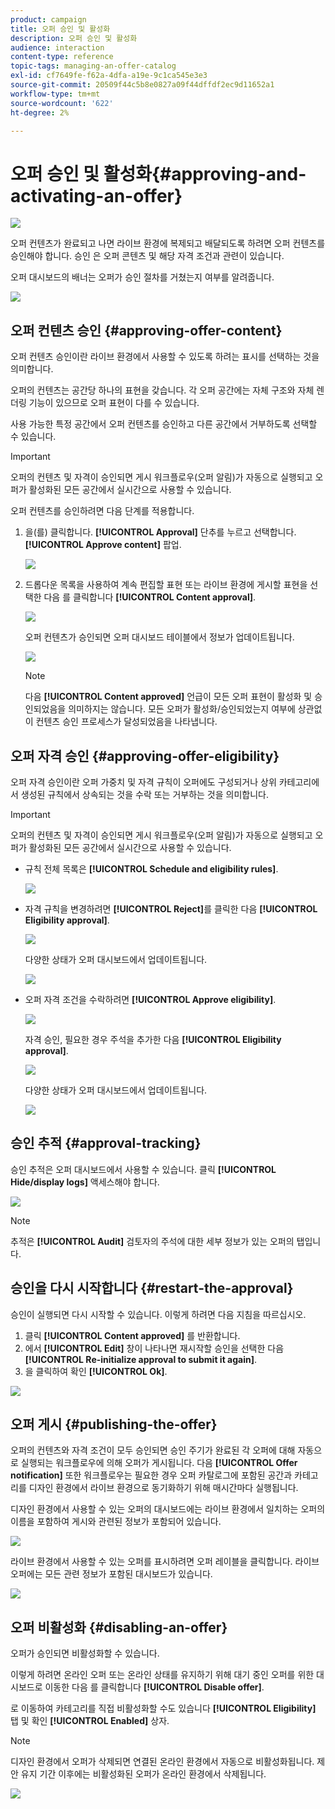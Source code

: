 ```yaml
---
product: campaign
title: 오퍼 승인 및 활성화
description: 오퍼 승인 및 활성화
audience: interaction
content-type: reference
topic-tags: managing-an-offer-catalog
exl-id: cf7649fe-f62a-4dfa-a19e-9c1ca545e3e3
source-git-commit: 20509f44c5b8e0827a09f44dffdf2ec9d11652a1
workflow-type: tm+mt
source-wordcount: '622'
ht-degree: 2%

---
```


# 오퍼 승인 및 활성화{#approving-and-activating-an-offer}

![](../../assets/v7-only.svg)

오퍼 컨텐츠가 완료되고 나면 라이브 환경에 복제되고 배달되도록 하려면 오퍼 컨텐츠를 승인해야 합니다. 승인 은 오퍼 콘텐츠 및 해당 자격 조건과 관련이 있습니다.

오퍼 대시보드의 배너는 오퍼가 승인 절차를 거쳤는지 여부를 알려줍니다.

![](assets/offer_validate_001.png)

## 오퍼 컨텐츠 승인 {#approving-offer-content}

오퍼 컨텐츠 승인이란 라이브 환경에서 사용할 수 있도록 하려는 표시를 선택하는 것을 의미합니다.

오퍼의 컨텐츠는 공간당 하나의 표현을 갖습니다. 각 오퍼 공간에는 자체 구조와 자체 렌더링 기능이 있으므로 오퍼 표현이 다를 수 있습니다.

사용 가능한 특정 공간에서 오퍼 컨텐츠를 승인하고 다른 공간에서 거부하도록 선택할 수 있습니다.

>[!IMPORTANT]
>
>오퍼의 컨텐츠 및 자격이 승인되면 게시 워크플로우(오퍼 알림)가 자동으로 실행되고 오퍼가 활성화된 모든 공간에서 실시간으로 사용할 수 있습니다.

오퍼 컨텐츠를 승인하려면 다음 단계를 적용합니다.

1. 을(를) 클릭합니다. **[!UICONTROL Approval]** 단추를 누르고 선택합니다. **[!UICONTROL Approve content]** 팝업.

   ![](assets/offer_validate_002.png)

1. 드롭다운 목록을 사용하여 계속 편집할 표현 또는 라이브 환경에 게시할 표현을 선택한 다음 를 클릭합니다 **[!UICONTROL Content approval]**.

   ![](assets/offer_validate_003.png)

   오퍼 컨텐츠가 승인되면 오퍼 대시보드 테이블에서 정보가 업데이트됩니다.

   ![](assets/offer_validate_004.png)

   >[!NOTE]
   >
   >다음 **[!UICONTROL Content approved]** 언급이 모든 오퍼 표현이 활성화 및 승인되었음을 의미하지는 않습니다. 모든 오퍼가 활성화/승인되었는지 여부에 상관없이 컨텐츠 승인 프로세스가 달성되었음을 나타냅니다.

## 오퍼 자격 승인 {#approving-offer-eligibility}

오퍼 자격 승인이란 오퍼 가중치 및 자격 규칙이 오퍼에도 구성되거나 상위 카테고리에서 생성된 규칙에서 상속되는 것을 수락 또는 거부하는 것을 의미합니다.

>[!IMPORTANT]
>
>오퍼의 컨텐츠 및 자격이 승인되면 게시 워크플로우(오퍼 알림)가 자동으로 실행되고 오퍼가 활성화된 모든 공간에서 실시간으로 사용할 수 있습니다.

* 규칙 전체 목록은 **[!UICONTROL Schedule and eligibility rules]**.

   ![](assets/offer_validate_005.png)

* 자격 규칙을 변경하려면 **[!UICONTROL Reject]**&#x200B;를 클릭한 다음 **[!UICONTROL Eligibility approval]**.

   ![](assets/offer_validate_007.png)

   다양한 상태가 오퍼 대시보드에서 업데이트됩니다.

   ![](assets/offer_validate_006.png)

* 오퍼 자격 조건을 수락하려면 **[!UICONTROL Approve eligibility]**.

   ![](assets/offer_validate_008.png)

   자격 승인, 필요한 경우 주석을 추가한 다음 **[!UICONTROL Eligibility approval]**.

   ![](assets/offer_validate_009.png)

   다양한 상태가 오퍼 대시보드에서 업데이트됩니다.

   ![](assets/offer_validate_010.png)

## 승인 추적 {#approval-tracking}

승인 추적은 오퍼 대시보드에서 사용할 수 있습니다. 클릭 **[!UICONTROL Hide/display logs]** 액세스해야 합니다.

![](assets/offer_validate_012.png)

>[!NOTE]
>
>추적은 **[!UICONTROL Audit]** 검토자의 주석에 대한 세부 정보가 있는 오퍼의 탭입니다.

## 승인을 다시 시작합니다 {#restart-the-approval}

승인이 실행되면 다시 시작할 수 있습니다. 이렇게 하려면 다음 지침을 따르십시오.

1. 클릭 **[!UICONTROL Content approved]** 를 반환합니다.
1. 에서 **[!UICONTROL Edit]** 창이 나타나면 재시작할 승인을 선택한 다음 **[!UICONTROL Re-initialize approval to submit it again]**.
1. 을 클릭하여 확인 **[!UICONTROL Ok]**.

![](assets/offer_validate_013.png)

## 오퍼 게시 {#publishing-the-offer}

오퍼의 컨텐츠와 자격 조건이 모두 승인되면 승인 주기가 완료된 각 오퍼에 대해 자동으로 실행되는 워크플로우에 의해 오퍼가 게시됩니다. 다음 **[!UICONTROL Offer notification]** 또한 워크플로우는 필요한 경우 오퍼 카탈로그에 포함된 공간과 카테고리를 디자인 환경에서 라이브 환경으로 동기화하기 위해 매시간마다 실행됩니다.

디자인 환경에서 사용할 수 있는 오퍼의 대시보드에는 라이브 환경에서 일치하는 오퍼의 이름을 포함하여 게시와 관련된 정보가 포함되어 있습니다.

![](assets/offer_golive_001.png)

라이브 환경에서 사용할 수 있는 오퍼를 표시하려면 오퍼 레이블을 클릭합니다. 라이브 오퍼에는 모든 관련 정보가 포함된 대시보드가 있습니다.

![](assets/offer_golive_002.png)

## 오퍼 비활성화 {#disabling-an-offer}

오퍼가 승인되면 비활성화할 수 있습니다.

이렇게 하려면 온라인 오퍼 또는 온라인 상태를 유지하기 위해 대기 중인 오퍼를 위한 대시보드로 이동한 다음 를 클릭합니다 **[!UICONTROL Disable offer]**.

로 이동하여 카테고리를 직접 비활성화할 수도 있습니다 **[!UICONTROL Eligibility]** 탭 및 확인 **[!UICONTROL Enabled]** 상자.

>[!NOTE]
>
>디자인 환경에서 오퍼가 삭제되면 연결된 온라인 환경에서 자동으로 비활성화됩니다. 제안 유지 기간 이후에는 비활성화된 오퍼가 온라인 환경에서 삭제됩니다.

![](assets/offer_preview_deactivate.png)
